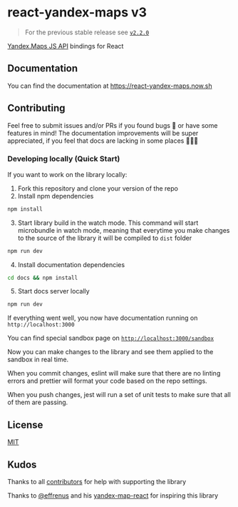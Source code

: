 # react-yandex-maps v3

> For the previous stable release see [`v2.2.0`][previous]

[Yandex.Maps JS API][ymaps-api] bindings for React

[ymaps-api]:
  https://tech.yandex.com/maps/doc/jsapi/2.1/quick-start/index-docpage/
[previous]: https://github.com/gribnoysup/react-yandex-maps/tree/v2.2.0

## Documentation

You can find the documentation at https://react-yandex-maps.now.sh

## Contributing

Feel free to submit issues and/or PRs if you found bugs 🐞 or have some features
in mind! The documentation improvements will be super appreciated, if you feel
that docs are lacking in some places 📝👩‍🔬

### Developing locally (Quick Start)

If you want to work on the library locally:

1. Fork this repository and clone your version of the repo
2. Install npm dependencies

```sh
npm install
```

3. Start library build in the watch mode. This command will start microbundle in
   watch mode, meaning that everytime you make changes to the source of the
   library it will be compiled to `dist` folder

```sh
npm run dev
```

4. Install documentation dependencies

```sh
cd docs && npm install
```

5. Start docs server locally

```sh
npm run dev
```

If everything went well, you now have documentation running on
`http://localhost:3000`

You can find special sandbox page on
[`http://localhost:3000/sandbox`](http://localhost:3000/sandbox)

Now you can make changes to the library and see them applied to the sandbox in
real time.

When you commit changes, eslint will make sure that there are no linting errors
and prettier will format your code based on the repo settings.

When you push changes, jest will run a set of unit tests to make sure that all
of them are passing.

## License

[MIT](LICENSE)

## Kudos

Thanks to all [contributors][] for help with supporting the library

Thanks to [@effrenus](https://github.com/effrenus/) and his
[yandex-map-react](https://github.com/effrenus/yandex-map-react) for inspiring
this library

[contributors]: graphs/contributors
